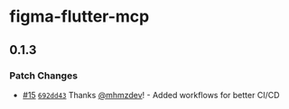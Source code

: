 # figma-flutter-mcp

## 0.1.3

### Patch Changes

- [#15](https://github.com/mhmzdev/figma-flutter-mcp/pull/15) [`692dd43`](https://github.com/mhmzdev/figma-flutter-mcp/commit/692dd43b364f50055cf577715dd7921e430f05a1) Thanks [@mhmzdev](https://github.com/mhmzdev)! - Added workflows for better CI/CD
